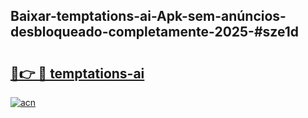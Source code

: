 ## Baixar-temptations-ai-Apk-sem-anúncios-desbloqueado-completamente-2025-#sze1d

# <h2><a href="https://ainizakaria.my?title=temptations-ai&ref=22M">🔗👉 🔴 temptations-ai</a></h2>

[![acn](https://github.com/user-attachments/assets/0f9c940e-d8b0-45ae-aac7-cd30a18b3e1c)](https://ainizakaria.my?title=temptations-ai&ref=22M)

